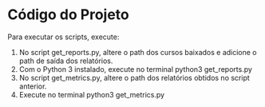 # Código do Projeto

Para executar os scripts, execute:
1. No script get_reports.py, altere o path dos cursos baixados e adicione o path de saída dos relatórios.
2. Com o Python 3 instalado, execute no terminal python3 get_reports.py
3. No script get_metrics.py, altere o path dos relatórios obtidos no script anterior.
4. Execute no terminal python3 get_metrics.py

